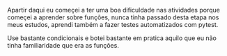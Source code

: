 Apartir daqui eu começei a ter uma boa dificuldade nas atividades porque começei a aprender sobre funções, nunca tinha passado desta etapa nos meus estudos, aprendi também a fazer testes automatizados com pytest.

Use bastante condicionais e botei bastante em pratica aquilo que eu não tinha familiaridade que era as funções.